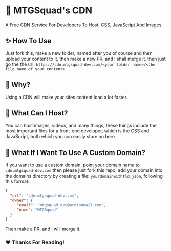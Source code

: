 # 🎉 MTGSquad's CDN
A Free CDN Service For Developers To Host, CSS, JavaScript And Images.

## ✨ How To Use
Just fork this, make a new folder, named after you of course and then upload your content to it, then make a new PR, and I shall merge it.
then just go the the url: `https://cdn.mtgsquad-dev.com/<your folder name>/<the file name of your content>`

## 👵 Why?
Using a CDN will make your sites content load a lot faster.

## 🤷‍ What Can I Host?
You can host images, videos, and many things, these things include the most important files for a front-end developer, which is the CSS and JavaScript, both which you can easily store on here.

## 🎇 What If I Want To Use A Custom Domain?
If you want to use a custom domain, point your domain name to `cdn.mtgsquad-dev.com` then please just fork this repo, add your domain into the domains directory by creating a file: `yourdomainwithtld.json`, following this format:

```json
{
  "url": "cdn.mtgsquad-dev.com",
  "owner": {
     "email": "mtgsquad.dev@protonmail.com",
     "name": "MTGSquad"
  }
}
```

Then make a PR, and I will merge it.

### ❤ Thanks For Reading!
